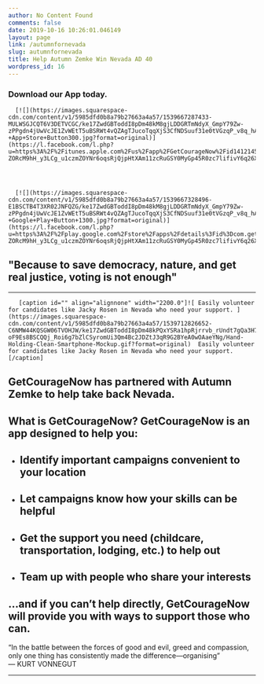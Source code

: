 ```yaml
---
author: No Content Found
comments: false
date: 2019-10-16 10:26:01.046149
layout: page
link: /autumnfornevada
slug: autumnfornevada
title: Help Autumn Zemke Win Nevada AD 40
wordpress_id: 16
---
```


### Download our App today.


  
      [![](https://images.squarespace-cdn.com/content/v1/5985dfd0b8a79b27663a4a57/1539667287433-MULWSGJCQT6V3DETVCGC/ke17ZwdGBToddI8pDm48kM8gjLDDGRTmNdyX_GmpY79Zw-zPPgdn4jUwVcJE1ZvWEtT5uBSRWt4vQZAgTJucoTqqXjS3CfNDSuuf31e0tVGzqP_v8q_hAxVlCx0CTos0AJR8Srl7crQ_bAF1DdiEg8Y7NDhP2oKiM3zyEiUrQlM/GetCourageNow+-+App+Store+Button300.jpg?format=original)](https://l.facebook.com/l.php?u=https%3A%2F%2Fitunes.apple.com%2Fus%2Fapp%2FGetCourageNow%2Fid1412145042%3Fmt%3D8&h=AT1oN0yXQvgbEE3zQoHYhuweRtcU-ZORcM9hH_y3LCg_u1czmZOYNr6oqsRjQjpHtXAm11zcRuGSY0MyGp45R0zc7lifivY6q26Xf6DRDtJjq2X6Av1beRE)
  


  
      [![](https://images.squarespace-cdn.com/content/v1/5985dfd0b8a79b27663a4a57/1539667328496-E1BSCTB4T3XR02JNFQZG/ke17ZwdGBToddI8pDm48kM8gjLDDGRTmNdyX_GmpY79Zw-zPPgdn4jUwVcJE1ZvWEtT5uBSRWt4vQZAgTJucoTqqXjS3CfNDSuuf31e0tVGzqP_v8q_hAxVlCx0CTos0AJR8Srl7crQ_bAF1DdiEg8Y7NDhP2oKiM3zyEiUrQlM/GetCourageNow+-+Google+Play+Button+1300.jpg?format=original)](https://l.facebook.com/l.php?u=https%3A%2F%2Fplay.google.com%2Fstore%2Fapps%2Fdetails%3Fid%3Dcom.getcourage.getcourage&h=AT1oN0yXQvgbEE3zQoHYhuweRtcU-ZORcM9hH_y3LCg_u1czmZOYNr6oqsRjQjpHtXAm11zcRuGSY0MyGp45R0zc7lifivY6q26Xf6DRDtJjq2X6Av1beRE)
  



## "Because to save democracy, nature, and get real justice, voting is not enough"

* * *


  
       [caption id="" align="alignnone" width="2200.0"]![ Easily volunteer for candidates like Jacky Rosen in Nevada who need your support. ](https://images.squarespace-cdn.com/content/v1/5985dfd0b8a79b27663a4a57/1539712826652-C6NMW44KQSGW06TVOHJW/ke17ZwdGBToddI8pDm48kPQxYSRa1hpRjrrvb_rUndt7gQa3H78H3Y0txjaiv_0fDoOvxcdMmMKkDsyUqMSsMWxHk725yiiHCCLfrh8O1z5QPOohDIaIeljMHgDF5CVlOqpeNLcJ80NK65_fV7S1UQBd-oF9Es8BSCQQj_Roi6g7bZlCSyromUi3Qm4Bc2JDZtJ3qR9G2BYeA0wOAaeYNg/Hand-Holding-Clean-Smartphone-Mockup.gif?format=original)  Easily volunteer for candidates like Jacky Rosen in Nevada who need your support. [/caption] 
  



## GetCourageNow has partnered with Autumn Zemke to help take back Nevada.

## What is GetCourageNow? GetCourageNow is an app designed to help you:

  * ## Identify important campaigns convenient to your location

  * ## Let campaigns know how your skills can be helpful

  * ## Get the support you need (childcare, transportation, lodging, etc.) to help out

  * ## Team up with people who share your interests

## ...and if you can’t help directly, GetCourageNow will provide you with ways to support those who can.

“In the battle between the forces of good and evil, greed and compassion, only one thing has consistently made the difference—organising”  
— KURT VONNEGUT

* * *
